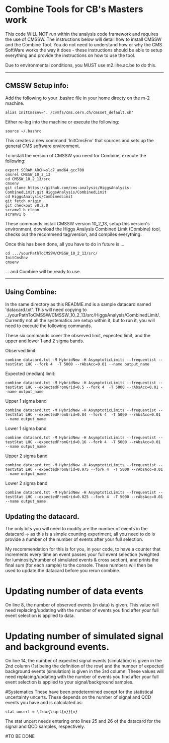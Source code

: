 # Combine Tools for CB's Masters work

This code WILL NOT run within the analysis code framework and requires the use of CMSSW. The instructions below will detail how to install CMSSW and the Combine Tool.
You do not need to understand how or why the CMS SoftWare works the way it does - these instructions should be able to setup everything and provide the instructions
on how to use the tool.

Due to environmental conditions, you MUST use m2.iihe.ac.be to do this.

***

## CMSSW Setup info:

Add the following to your .bashrc file in your home directy on the m-2 machine.

```
alias InitCmsEnv='. /cvmfs/cms.cern.ch/cmsset_default.sh'
```

Either re-log into the machine or execute the following:

```
source ~/.bashrc 
```

This creates a new command 'InitCmsEnv' that sources and sets up the general CMS software environment.

To install the version of CMSSW you need for Combine, execute the following:

```
export SCRAM_ARCH=slc7_amd64_gcc700
cmsrel CMSSW_10_2_13
cd CMSSW_10_2_13/src
cmsenv
git clone https://github.com/cms-analysis/HiggsAnalysis-CombinedLimit.git HiggsAnalysis/CombinedLimit
cd HiggsAnalysis/CombinedLimit
git fetch origin
git checkout v8.2.0
scramv1 b clean
scramv1 b
```

These commands install CMSSW version 10_2_13, setup this version's environment, download the Higgs Analysis Combined Limit (Combine) tool, checks out the recommend tag/version, and compiles everything.

Once this has been done, all you have to do in future is ...

```
cd .../yourPathToCMSSW/CMSSW_10_2_13/src/
InitCmsEnv
cmsenv
```

... and Combine will be ready to use.

***

## Using Combine:

In the same directory as this README.md is a sample datacard named 'datacard.txt'. This will need copying to ../yourPathToCMSSW/CMSSW_10_2_13/src/HiggsAnalysis/CombinedLimit/.
Currently not all the systematics are setup within it, but to run it, you will need to execute the following commands.

These six commands cover the observed limit, expected limit, and the upper and lower 1 and 2 sigma bands.

Observed limit:
```
combine datacard.txt -M HybridNew -H AsymptoticLimits --frequentist --testStat LHC --fork 4  -T 5000 --rAbsAcc=0.01 --name output_name
```

Expected (median) limit:
```
combine datacard.txt -M HybridNew -H AsymptoticLimits --frequentist --testStat LHC --expectedFromGrid=0.5 --fork 4  -T 5000 --rAbsAcc=0.01 --name output_name
```

Upper 1 sigma band
```
combine datacard.txt -M HybridNew -H AsymptoticLimits --frequentist --testStat LHC --expectedFromGrid=0.84 --fork 4  -T 5000 --rAbsAcc=0.01 --name output_name
```

Lower 1 sigma band
```
combine datacard.txt -M HybridNew -H AsymptoticLimits --frequentist --testStat LHC --expectedFromGrid=0.16 --fork 4  -T 5000 --rAbsAcc=0.01 --name output_name
```

Upper 2 sigma band
```
combine datacard.txt -M HybridNew -H AsymptoticLimits --frequentist --testStat LHC --expectedFromGrid=0.975 --fork 4  -T 5000 --rAbsAcc=0.01 --name output_name
```

Lower 2 sigma band
```
combine datacard.txt -M HybridNew -H AsymptoticLimits --frequentist --testStat LHC --expectedFromGrid=0.025 --fork 4  -T 5000 --rAbsAcc=0.01 --name output_name
```

## Updating the datacard.

The only bits you will need to modify are the number of events in the datacard -> as this is a simple counting experiment, all you need to do is provide a number of the number of events after your full selection.

My recommendation for this is for you, in your code, to have a counter that increments every time an event passes your full event selection (weighted for luminosity/number of simulated events & cross section), and
prints the final sum (for each sample) to the console. These numbers will then be used to update the datacard before you rerun combine.

# Updating number of data events
On line 8, the number of observed events (in data) is given. This value will need replacing/updating with the number of events you find after your full event selection is applied to data.

# Updating number of simulated signal and background events.
On line 14, the number of expected signal events (simulation) is given in the 2nd column (1st being the definition of the row) and the number of expected background events (simulation) is given in the 3rd column.
These values will need replacing/updating with the number of events you find after your full event selection is applied to your signal/background samples.

#Systematics
These have been predetermined except for the statistical uncertainty uncerts. These depends on the number of signal and QCD events you have and is calculated as:

```
stat uncert = \frac{\sqrt{n}}{n}
```

The stat uncert needs entering onto lines 25 and 26 of the datacard for the signal and QCD samples, respectively.


#TO BE DONE
